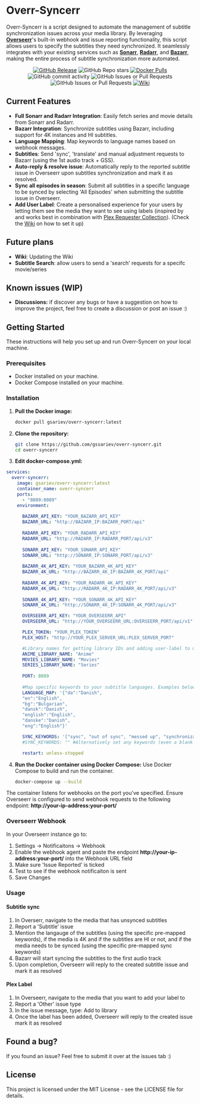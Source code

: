 # Overr-Syncerr

Overr-Syncerr is a script designed to automate the management of subtitle synchronization issues across your media library. By leveraging **[Overseerr](https://overseerr.dev)**'s built-in webhook and issue reporting functionality, this script allows users to specify the subtitles they need synchronized. It seamlessly integrates with your existing services such as **[Sonarr](https://sonarr.tv/)**, **[Radarr](https://radarr.video/)**, and **[Bazarr](https://www.bazarr.media)**, making the entire process of subtitle synchronization more automated.

<p align="center" >
  <a href="https://github.com/gssariev/overr-syncerr/releases"><img alt="GitHub Release" src="https://img.shields.io/github/v/release/gssariev/overr-syncerr?style=flat&logo=github&logoColor=white&label=Latest%20Release"></a>
  <picture><img alt="GitHub Repo stars" src="https://img.shields.io/github/stars/gssariev/overr-syncerr?style=flat&logo=github&logoColor=white&label=Stars"></picture>
  <a href="https://hub.docker.com/r/gsariev/overr-syncerr"><img alt="Docker Pulls" src="https://img.shields.io/docker/pulls/gsariev/overr-syncerr?style=flat&logo=docker&logoColor=white&label=Docker%20Pulls"></a>
  <picture><img alt="GitHub commit activity" src="https://img.shields.io/github/commit-activity/m/gssariev/overr-syncerr?style=flat&logo=github&logoColor=white&label=Commits"></picture>
  <picture><img alt="GitHub Issues or Pull Requests" src="https://img.shields.io/github/issues-closed/gssariev/overr-syncerr?style=flat&logo=github&logoColor=white"></picture>
  <picture><img alt="GitHub Issues or Pull Requests" src="https://img.shields.io/github/issues/gssariev/overr-syncerr?style=flat&logo=github&logoColor=white"></picture>
  <a href="https://github.com/gssariev/overr-syncerr/wiki"><img alt="Wiki" src="https://img.shields.io/badge/docs-wiki-forestgreen"></a>
</p>


## Current Features

- **Full Sonarr and Radarr Integration**: Easily fetch series and movie details from Sonarr and Radarr.
- **Bazarr Integration**: Synchronize subtitles using Bazarr, including support for 4K instances and HI subtitles.
- **Language Mapping**: Map keywords to language names based on webhook messages.
- **Subtitles**: Send 'sync', 'translate' and manual adjustment requests to Bazarr (using the 1st audio track + GSS).
- **Auto-reply & resolve issue**: Automatically reply to the reported subtitle issue in Overseerr upon subtitles synchronization and mark it as resolved.
- **Sync all episodes in season**: Submit all subtitles in a specific language to be synced by selecting 'All Episodes' when submitting the subtitle issue in Overseerr.
- **Add User Label**: Create a personalised experience for your users by letting them see the media they want to see using labels (inspired by and works best in combination with [Plex Requester Collection](https://github.com/manybothans/plex-requester-collections)). (Check the [Wiki](https://github.com/gssariev/overr-syncerr/wiki/4.-Adding-User-Label) on how to set it up)
  
  
## Future plans

- **Wiki**: Updating the Wiki
- **Subtitle Search**: allow users to send a 'search' requests for a specifc movie/series

## Known issues (WIP)

- **Discussions:** if discover any bugs or have a suggestion on how to improve the project, feel free to create a discussion or post an issue :)

## Getting Started

These instructions will help you set up and run Overr-Syncerr on your local machine.

### Prerequisites

- Docker installed on your machine.
- Docker Compose installed on your machine.

### Installation

1. **Pull the Docker image:**
   ```sh
   docker pull gsariev/overr-syncerr:latest
2. **Clone the repository:**
   ```sh
   git clone https://github.com/gssariev/overr-syncerr.git
   cd overr-syncerr
3. **Edit docker-compose.yml:**
```yaml
services:
  overr-syncerr:
    image: gsariev/overr-syncerr:latest
    container_name: overr-syncerr
    ports:
      - "8089:8089"
    environment:
    
      BAZARR_API_KEY: "YOUR_BAZARR_API_KEY"
      BAZARR_URL: "http://BAZARR_IP:BAZARR_PORT/api"
      
      RADARR_API_KEY: "YOUR_RADARR_API_KEY"
      RADARR_URL: "http://RADARR_IP:RADARR_PORT/api/v3"
      
      SONARR_API_KEY: "YOUR_SONARR_API_KEY"
      SONARR_URL: "http://SONARR_IP:SONARR_PORT/api/v3"
      
      BAZARR_4K_API_KEY: "YOUR_BAZARR_4K_API_KEY"
      BAZARR_4K_URL: "http://BAZARR_4K_IP:BAZARR_4K_PORT/api"
      
      RADARR_4K_API_KEY: "YOUR_RADARR_4K_API_KEY"
      RADARR_4K_URL: "http://RADARR_4K_IP:RADARR_4K_PORT/api/v3"
      
      SONARR_4K_API_KEY: "YOUR_SONARR_4K_API_KEY"
      SONARR_4K_URL: "http://SONARR_4K_IP:SONARR_4K_PORT/api/v3"

      OVERSEERR_API_KEY: "YOUR_OVERSEERR_API"
      OVERSEERR_URL: "http://YOUR_OVERSEERR_URL:OVERSEERR_PORT/api/v1"

      PLEX_TOKEN: "YOUR_PLEX_TOKEN"
      PLEX_HOST: "http://YOUR_PLEX_SERVER_URL:PLEX_SERVER_PORT"

      #Library names for getting library IDs and adding user-label to media. Example below:
      ANIME_LIBRARY_NAME: "Anime"
      MOVIES_LIBRARY_NAME: "Movies"
      SERIES_LIBRARY_NAME: "Series"
      
      PORT: 8089
      
      #Map specific keywords to your subtitle languages. Examples below:
      LANGUAGE_MAP: '{"da":"Danish",
      "en":"English",
      "bg":"Bulgarian",
      "dansk":"Danish",
      "english":"English",
      "danske":"Danish",
      "eng":"English"}'

      SYNC_KEYWORDS: '["sync", "out of sync", "messed up", "synchronization"]' # Replace with your actual sync keywords
      #SYNC_KEYWORDS: "" #Alternatively set any keywords (even a blank description) to initiate a sync

      restart: unless-stopped
```
   
4. **Run the Docker container using Docker Compose:**
   Use Docker Compose to build and run the container.
   ```sh
   docker-compose up --build

The container listens for webhooks on the port you've specified. Ensure Overseerr is configured to send webhook requests to the following endpoint: **http://your-ip-address:your-port/**

### Overseerr Webhook

In your Overseerr instance go to:

1. Settings -> Notificaitons -> Webhook
2. Enable the webhook agent and paste the endpoint **http://your-ip-address:your-port/** into the Webhook URL field
3. Make sure 'Issue Reported' is ticked
4. Test to see if the webhook notificaiton is sent
5. Save Changes

### Usage

#### Subtitle sync
1. In Overserr, navigate to the media that has unsynced subtitles
2. Report a 'Subtitle' issue
3. Mention the langauge of the subtitles (using the specific pre-mapped keywords), if the media is 4K and if the subtitles are HI or not, and if the media needs to be synced (using the specific pre-mapped sync keywords)
4. Bazarr will start syncing the subtitles to the first audio track
5. Upon completion, Overseerr will reply to the created subtitle issue and mark it as resolved

#### Plex Label
1. In Overseerr, navigate to the media that you want to add your label to
2. Report a 'Other' issue type
3. In the issue message, type: Add to library
4. Once the label has been added, Overseerr will reply to the created issue mark it as resolved

## Found a bug?

If you found an issue? Feel free to submit it over at the issues tab :)


## License
This project is licensed under the MIT License - see the LICENSE file for details.
   




